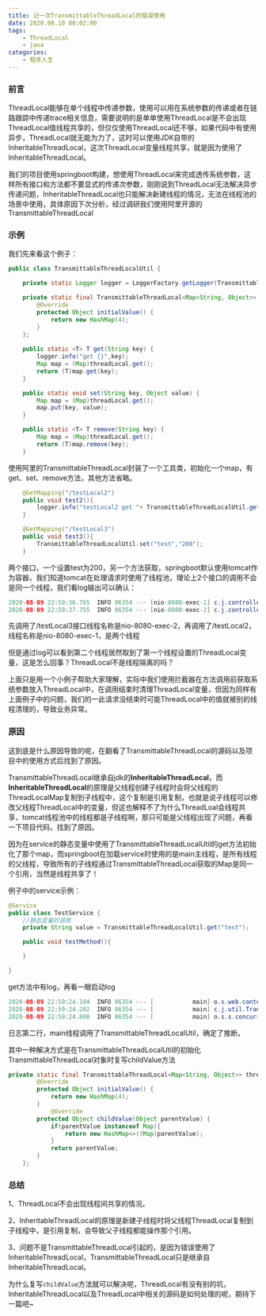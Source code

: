 ```yaml
---
title: 记一次TransmittableThreadLocal的错误使用
date: 2020.08.10 00:02:00
tags:
	- ThreadLocal
	- java
categories:
	- 程序人生
---
```


### 前言
ThreadLocal能够在单个线程中传递参数，使用可以用在系统参数的传递或者在链路跟踪中传递trace相关信息，需要说明的是单单使用ThreadLocal是不会出现ThreadLocal值线程共享的，但仅仅使用ThreadLocal还不够，如果代码中有使用异步，ThreadLocal就无能为力了，这时可以使用JDK自带的InheritableThreadLocal，这次ThreadLocal变量线程共享，就是因为使用了InheritableThreadLocal。

我们的项目使用springboot构建，想使用ThreadLocal来完成透传系统参数，这样所有接口和方法都不要显式的传递次参数，刚刚说到ThreadLocal无法解决异步传递问题，InheritableThreadLocal也只能解决新建线程的情况，无法在线程池的场景中使用，具体原因下次分析，经过调研我们使用阿里开源的TransmittableThreadLocal 
### 示例
我们先来看这个例子：

```java
public class TransmittableThreadLocalUtil {

    private static Logger logger = LoggerFactory.getLogger(TransmittableThreadLocalUtil.class);

    private static final TransmittableThreadLocal<Map<String, Object>> threadLocal = new TransmittableThreadLocal() {
        @Override
        protected Object initialValue() {
            return new HashMap(4);
        }
    };
    
    public static <T> T get(String key) {
        logger.info("get {}",key);
        Map map = (Map)threadLocal.get();
        return (T)map.get(key);
    }

    public static void set(String key, Object value) {
        Map map = (Map)threadLocal.get();
        map.put(key, value);
    }

    public static <T> T remove(String key) {
        Map map = (Map)threadLocal.get();
        return (T)map.remove(key);
    }
```

使用阿里的TransmittableThreadLocal封装了一个工具类，初始化一个map，有get、set、remove方法，其他方法省略。

```java
    @GetMapping("/testLocal2")
    public void test2(){
        logger.info("testLocal2 get "+ TransmittableThreadLocalUtil.get("test"));
    }

    @GetMapping("/testLocal3")
    public void test3(){
        TransmittableThreadLocalUtil.set("test","200");
    }
```

两个接口，一个设置test为200，另一个方法获取，springboot默认使用tomcat作为容器，我们知道tomcat在处理请求时使用了线程池，理论上2个接口的调用不会是同一个线程，我们看log输出可以确认：

```java
2020-08-09 22:59:36.765  INFO 86354 --- [nio-8080-exec-1] c.j.controller.ThreadLocalController     : testLocal3 test set 200
2020-08-09 22:59:37.755  INFO 86354 --- [nio-8080-exec-2] c.j.controller.ThreadLocalController     : testLocal2 get 200
```

先调用了/testLocal3接口线程名称是nio-8080-exec-2，再调用了/testLocal2，线程名称是nio-8080-exec-1，是两个线程

但是通过log可以看到第二个线程居然取到了第一个线程设置的ThreadLocal变量，这是怎么回事？ThreadLocal不是线程隔离的吗？

上面只是用一个小例子帮助大家理解，实际中我们使用拦截器在方法调用前获取系统参数放入ThreadLocal中，在调用结束时清理ThreadLocal变量，但因为同样有上面例子中的问题，我们的一此请求没结束时可能ThreadLocal中的值就被别的线程清理的，导致业务异常。

### 原因

这到底是什么原因导致的呢，在翻看了TransmittableThreadLocal的源码以及项目中的使用方式后找到了原因。

TransmittableThreadLocal继承自jdk的**InheritableThreadLocal**，而**InheritableThreadLocal**的原理是父线程创建子线程时会将父线程的ThreadLocalMap复制到子线程中，这个复制是引用复制，也就是说子线程可以修改父线程ThreadLocal中的变量，但这也解释不了为什么ThreadLoal会线程共享，tomcat线程池中的线程都是子线程啊，那只可能是父线程出现了问题，再看一下项目代码，找到了原因。

因为在service的静态变量中使用了TransmittableThreadLocalUtil的get方法初始化了那个map，而springboot在加载service时使用的是main主线程，是所有线程的父线程，导致所有的子线程通过TransmittableThreadLocal获取的Map是同一个引用，当然是线程共享了！

例子中的service示例：

```java
@Service
public class TestService {
	//静态变量的调用
    private String value = TransmittableThreadLocalUtil.get("test");

    public void testMethod(){

    }

}
```
get方法中有log，再看一眼启动log

```java
2020-08-09 22:59:24.104  INFO 86354 --- [           main] o.s.web.context.ContextLoader            : Root WebApplicationContext: initialization completed in 2164 ms
2020-08-09 22:59:24.202  INFO 86354 --- [           main] c.j.util.TransmittableThreadLocalUtil    : get test
2020-08-09 22:59:24.808  INFO 86354 --- [           main] o.s.s.concurrent.ThreadPoolTaskExecutor  : Initializing ExecutorService 
```

日志第二行，main线程调用了TransmittableThreadLocalUtil，确定了推断。

其中一种解决方式是在TransmittableThreadLocalUtil的初始化TransmittableThreadLocal对象时复写childValue方法

```java
private static final TransmittableThreadLocal<Map<String, Object>> threadLocal = new TransmittableThreadLocal() {
        @Override
        protected Object initialValue() {
            return new HashMap(4);
        }
  			@Override
        protected Object childValue(Object parentValue) {
            if(parentValue instanceof Map){
                return new HashMap<>((Map)parentValue);
            }
            return parentValue;
        }
    };
```
### 总结
1、ThreadLocal不会出现线程间共享的情况。 

2、InheritableThreadLocal的原理是新建子线程时将父线程ThreadLocal复制到子线程中，是引用复制，会导致父子线程都能操作那个引用。

3、问题不是TransmittableThreadLocal引起的，是因为错误使用了InheritableThreadLocal，TransmittableThreadLocal只是继承自InheritableThreadLocal。

为什么复写`childValue`方法就可以解决呢，ThreadLocal有没有别的坑，InheritableThreadLocal以及ThreadLocal中相关的源码是如何处理的呢，期待下一篇吧~